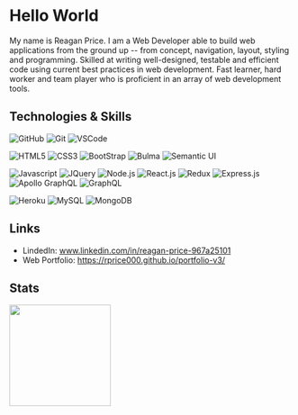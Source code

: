 # Hello World

My name is Reagan Price.  I am a Web Developer able to build web applications from the ground up -- from concept, navigation, layout, styling and programming.  Skilled at writing well-designed, testable and efficient code using current best practices in web development. Fast learner, hard worker and team player who is proficient in an array of web development tools.


## Technologies & Skills

![GitHub](https://img.shields.io/badge/-GitHub-000000?logo=github&logoColor=white&style=plastic)
![Git](https://img.shields.io/badge/-Git-8fa740?logo=git&logoColor=white&style=plastic)
![VSCode](https://img.shields.io/badge/-Visual%20Studio-424040?logo=visual-studio&logoColor=44a5e6&style=plastic)

![HTML5](https://img.shields.io/badge/-HTML5-cf250e?logo=html5&logoColor=white&style=plastic)
![CSS3](https://img.shields.io/badge/-CSS3-0817e2?logo=css3&logoColor=white&style=plastic)
![BootStrap](https://img.shields.io/badge/-BootStrap-530097?logo=bootstrap&logoColor=white&style=plastic)
![Bulma](https://img.shields.io/badge/-Bulma-00D1B2?logo=bulma&logoColor=white&style=plastic)
![Semantic UI](https://img.shields.io/badge/-Semantic%20UI-35BDB2?logo=semantic-ui-react&logoColor=white&style=plastic)

![Javascript](https://img.shields.io/badge/-Javascript-F7DF1E?logo=javascript&logoColor=black&style=plastic)
![JQuery](https://img.shields.io/badge/-jQuery-0769AD?logo=jquery&logoColor=white&style=plastic)
![Node.js](https://img.shields.io/badge/-Node.js-339933?logo=node.js&logoColor=white&style=plastic)
![React.js](https://img.shields.io/badge/-React.js-61DAFB?logo=react.js&logoColor=black&style=plastic)
![Redux](https://img.shields.io/badge/-Redux-764ABC?logo=redux&logoColor=white&style=plastic)
![Express.js](https://img.shields.io/badge/-Express.js-70706f?logo=express&logoColor=white&style=plastic)
![Apollo GraphQL](https://img.shields.io/badge/-Apollo%20Server-311C87?logo=apollo-graphql&logoColor=white&style=plastic)
![GraphQL](https://img.shields.io/badge/-GraphQL-E10098?logo=graphql&logoColor=white&style=plastic)

![Heroku](https://img.shields.io/badge/-Heroku-430098?logo=heroku&logoColor=white&style=plastic)
![MySQL](https://img.shields.io/badge/-MySQL-4479A1?logo=mysql&logoColor=white&style=plastic)
![MongoDB](https://img.shields.io/badge/-MongoDB-47A248?logo=mongodb&logoColor=white&style=plastic)


## Links

- LindedIn:    www.linkedin.com/in/reagan-price-967a25101
- Web Portfolio:    https://rprice000.github.io/portfolio-v3/


## Stats

<img height="180em" src="https://github-readme-stats.vercel.app/api?username=rprice000&show_icons=true&hide_border=true&&count_private=true&include_all_commits=true" />

